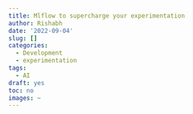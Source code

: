 ```yaml
---
title: Mlflow to supercharge your experimentation
author: Rishabh
date: '2022-09-04'
slug: []
categories:
  - Development
  - experimentation
tags:
  - AI
draft: yes
toc: no
images: ~
---
```


